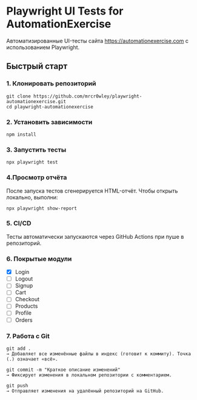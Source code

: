 # Playwright UI Tests for AutomationExercise

Автоматизированные UI-тесты сайта https://automationexercise.com с использованием Playwright.

## Быстрый старт

### 1. Клонировать репозиторий

```
git clone https://github.com/mrcr0wley/playwright-automationexercise.git
cd playwright-automationexercise
```

### 2. Установить зависимости

```
npm install
```

### 3. Запустить тесты

```
npx playwright test
```

### 4.Просмотр отчёта

После запуска тестов сгенерируется HTML-отчёт. Чтобы открыть локально, выполни:

```
npx playwright show-report
```

### 5. CI/CD

Тесты автоматически запускаются через GitHub Actions при пуше в репозиторий.

### 6. Покрытые модули

- [x] Login
- [ ] Logout
- [ ] Signup
- [ ] Cart
- [ ] Checkout
- [ ] Products
- [ ] Profile
- [ ] Orders

### 7. Работа с Git

```
git add .
→ Добавляет все изменённые файлы в индекс (готовит к коммиту). Точка (.) означает «всё».

git commit -m "Краткое описание изменений"
→ Фиксирует изменения в локальном репозитории с комментарием.

git push
→ Отправляет изменения на удалённый репозиторий на GitHub.
```
